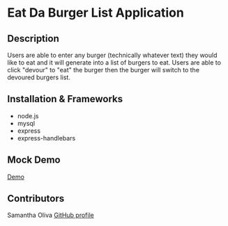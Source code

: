 # Eat Da Burger List Application

## Description
Users are able to enter any burger (technically whatever text) they would like to eat and it will generate into a list of burgers to eat. Users are able to click "devour" to "eat" the burger then the burger will switch to the devoured burgers list. 

## Installation & Frameworks
* node.js
* mysql
* express
* express-handlebars

## Mock Demo
[Demo](https://drive.google.com/file/d/1i82vJ6Bi29Hqiaz_loIUXz_kcBZGwQwI/view)

## Contributors
Samantha Oliva
[GitHub profile](https://github.com/oliva-sam)